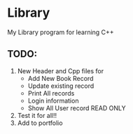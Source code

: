 # Library
My Library program for learning C++


## TODO:
1. New Header and Cpp files for
    - Add New Book Record   
    - Update existing record    
    - Print All records    
    - Login information    
    - Show All User record READ ONLY    
2. Test it for all!!
3. Add to portfolio
